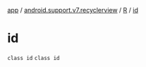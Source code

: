 [app](../../../index.md) / [android.support.v7.recyclerview](../../index.md) / [R](../index.md) / [id](.)

# id

`class id`
`class id`